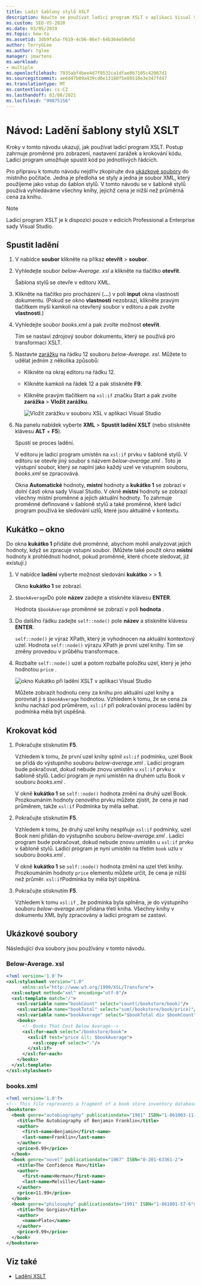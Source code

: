 ```yaml
---
title: Ladit šablony stylů XSLT
description: Naučte se používat ladicí program XSLT v aplikaci Visual Studio k ladění šablony stylů XSLT pomocí kroků v tomto návodu.
ms.custom: SEO-VS-2020
ms.date: 03/05/2019
ms.topic: how-to
ms.assetid: 3db9fa5a-f619-4cb6-86e7-64b364e58e5d
author: TerryGLee
ms.author: tglee
manager: jmartens
ms.workload:
- multiple
ms.openlocfilehash: 7935abf4bee4d7f9532ca1dfae0b7105c42067d1
ms.sourcegitcommit: ae6d47b09a439cd0e13180f5e89510e3e347fd47
ms.translationtype: MT
ms.contentlocale: cs-CZ
ms.lasthandoff: 02/08/2021
ms.locfileid: "99875156"
---
```

# <a name="walkthrough-debug-an-xslt-style-sheet"></a>Návod: Ladění šablony stylů XSLT

Kroky v tomto návodu ukazují, jak používat ladicí program XSLT. Postup zahrnuje proměnné pro zobrazení, nastavení zarážek a krokování kódu. Ladicí program umožňuje spustit kód po jednotlivých řádcích.

Pro přípravu k tomuto návodu nejdřív zkopírujte dva [ukázkové soubory](#sample-files) do místního počítače. Jedna je předloha se styly a jedna je soubor XML, který použijeme jako vstup do šablon stylů. V tomto návodu se v šabloně stylů používá vyhledáváme všechny knihy, jejichž cena je nižší než průměrná cena za knihu.

> [!NOTE]
> Ladicí program XSLT je k dispozici pouze v edicích Professional a Enterprise sady Visual Studio.

## <a name="start-debugging"></a>Spustit ladění

1. V nabídce **soubor** klikněte na příkaz **otevřít**  >  **soubor**.

2. Vyhledejte soubor *below-Average. xsl* a klikněte na tlačítko **otevřít**.

   Šablona stylů se otevře v editoru XML.

3. Klikněte na tlačítko pro procházení (**...**) v poli **input** okna vlastností dokumentu. (Pokud se okno **vlastnosti** nezobrazí, klikněte pravým tlačítkem myši kamkoli na otevřený soubor v editoru a pak zvolte **vlastnosti**.)

4. Vyhledejte soubor *books.xml* a pak zvolte možnost **otevřít**.

   Tím se nastaví zdrojový soubor dokumentu, který se používá pro transformaci XSLT.

5. Nastavte [zarážku](../debugger/using-breakpoints.md) na řádku 12 souboru *below-Average. xsl*. Můžete to udělat jedním z několika způsobů:

   - Klikněte na okraj editoru na řádku 12.

   - Klikněte kamkoli na řádek 12 a pak stiskněte **F9**.

   - Klikněte pravým tlačítkem na `xsl:if` značku Start a pak zvolte **zarážka**  >  **Vložit zarážku**.

      ![Vložit zarážku v souboru XSL v aplikaci Visual Studio](media/insert-breakpoint.PNG)

6. Na panelu nabídek vyberte **XML**  >  **Spustit ladění XSLT** (nebo stiskněte klávesu **ALT** + **F5**).

   Spustí se proces ladění.

   V editoru je ladicí program umístěn na `xsl:if` prvku v šabloně stylů. V editoru se otevře jiný soubor s názvem *below-average.xml* . Toto je výstupní soubor, který se naplní jako každý uzel ve vstupním souboru, *books.xml* se zpracovává.

   Okna **Automatické** hodnoty, **místní** hodnoty a **kukátko 1** se zobrazí v dolní části okna sady Visual Studio. V okně **místní** hodnoty se zobrazí všechny místní proměnné a jejich aktuální hodnoty. To zahrnuje proměnné definované v šabloně stylů a také proměnné, které ladicí program používá ke sledování uzlů, které jsou aktuálně v kontextu.

## <a name="watch-window"></a>Kukátko – okno

Do okna **kukátko 1** přidáte dvě proměnné, abychom mohli analyzovat jejich hodnoty, když se zpracuje vstupní soubor. (Můžete také použít okno **místní** hodnoty k prohlédnutí hodnot, pokud proměnné, které chcete sledovat, již existují.)

1. V nabídce **ladění** vyberte možnost sledování **kukátko**  >    >  **1**.

   Okno **kukátko 1** se zobrazí.

2. `$bookAverage`Do pole **název** zadejte a stiskněte klávesu **ENTER**.

   Hodnota `$bookAverage` proměnné se zobrazí v poli **hodnota** .

3. Do dalšího řádku zadejte `self::node()` pole **název** a stiskněte klávesu **ENTER**.

   `self::node()` je výraz XPath, který je vyhodnocen na aktuální kontextový uzel. Hodnota `self::node()` výrazu XPath je první uzel knihy. Tím se změny provedou v průběhu transformace.

4. Rozbalte `self::node()` uzel a potom rozbalte položku uzel, který je jeho hodnotou `price` .

   ![okno Kukátko při ladění XSLT v aplikaci Visual Studio](media/xslt-debugging-watch-window.png)

   Můžete zobrazit hodnotu ceny za knihu pro aktuální uzel knihy a porovnat ji s `$bookAverage` hodnotou. Vzhledem k tomu, že se cena za knihu nachází pod průměrem, `xsl:if` při pokračování procesu ladění by podmínka měla být úspěšná.

## <a name="step-through-the-code"></a>Krokovat kód

1. Pokračujte stisknutím **F5**.

   Vzhledem k tomu, že první uzel knihy splnil `xsl:if` podmínku, uzel Book se přidá do výstupního souboru *below-average.xml* . Ladicí program bude pokračovat, dokud nebude znovu umístěn u `xsl:if` prvku v šabloně stylů. Ladicí program je nyní umístěn na druhém uzlu Book v souboru *books.xml* .

   V okně **kukátko 1** se `self::node()` hodnota změní na druhý uzel Book. Prozkoumáním hodnoty cenového prvku můžete zjistit, že cena je nad průměrem, takže `xsl:if` Podmínka by měla selhat.

2. Pokračujte stisknutím **F5**.

   Vzhledem k tomu, že druhý uzel knihy nesplňuje `xsl:if` podmínky, uzel Book není přidán do výstupního souboru *below-average.xml* . Ladicí program bude pokračovat, dokud nebude znovu umístěn u `xsl:if` prvku v šabloně stylů. Ladicí program je nyní umístěn na třetím `book` uzlu v souboru *books.xml* .

   V okně **kukátko 1** se `self::node()` hodnota změní na uzel třetí knihy. Prozkoumáním hodnoty `price` elementu můžete určit, že cena je nižší než průměr. `xsl:if`Podmínka by měla být úspěšná.

3. Pokračujte stisknutím **F5**.

   Vzhledem k tomu `xsl:if` , že podmínka byla splněna, je do výstupního souboru *below-average.xml* přidána třetí kniha. Všechny knihy v dokumentu XML byly zpracovány a ladicí program se zastaví.

## <a name="sample-files"></a>Ukázkové soubory

Následující dva soubory jsou používány v tomto návodu.

### <a name="below-averagexsl"></a>Below-Average. xsl

```xml
<?xml version='1.0'?>
<xsl:stylesheet version="1.0"
      xmlns:xsl="http://www.w3.org/1999/XSL/Transform">
  <xsl:output method="xml" encoding="utf-8"/>
  <xsl:template match="/">
    <xsl:variable name="bookCount" select="count(/bookstore/book)"/>
    <xsl:variable name="bookTotal" select="sum(/bookstore/book/price)"/>
    <xsl:variable name="bookAverage" select="$bookTotal div $bookCount"/>
    <books>
      <!--Books That Cost Below Average-->
      <xsl:for-each select="/bookstore/book">
        <xsl:if test="price &lt; $bookAverage">
          <xsl:copy-of select="."/>
        </xsl:if>
      </xsl:for-each>
    </books>
  </xsl:template>
</xsl:stylesheet>
```

### <a name="booksxml"></a>books.xml

```xml
<?xml version='1.0'?>
<!-- This file represents a fragment of a book store inventory database -->
<bookstore>
  <book genre="autobiography" publicationdate="1981" ISBN="1-861003-11-0">
    <title>The Autobiography of Benjamin Franklin</title>
    <author>
      <first-name>Benjamin</first-name>
      <last-name>Franklin</last-name>
    </author>
    <price>8.99</price>
  </book>
  <book genre="novel" publicationdate="1967" ISBN="0-201-63361-2">
    <title>The Confidence Man</title>
    <author>
      <first-name>Herman</first-name>
      <last-name>Melville</last-name>
    </author>
    <price>11.99</price>
  </book>
  <book genre="philosophy" publicationdate="1991" ISBN="1-861001-57-6">
    <title>The Gorgias</title>
    <author>
      <name>Plato</name>
    </author>
    <price>9.99</price>
  </book>
</bookstore>
```

## <a name="see-also"></a>Viz také

- [Ladění XSLT](../xml-tools/debugging-xslt.md)
